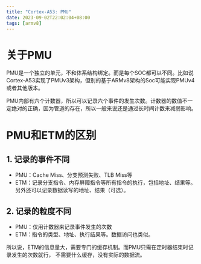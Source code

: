 ```yaml
---
title: "Cortex-A53: PMU"
date: 2023-09-02T22:02:04+08:00
tags: [armv8]
---
```


# 关于PMU

PMU是一个独立的单元，不和体系结构绑定。而是每个SOC都可以不同。比如说Cortex-A53实现了PMUv3架构，但别的基于ARMv8架构的Soc可能实现PMUv4或者其他版本。

PMU内部有六个计数器，所以可以记录六个事件的发生次数。计数器的数值不一定绝对的正确，因为管道的存在，所以一般来说还是通过长时间计数来减弱影响。

# PMU和ETM的区别

## 1. 记录的事件不同
- PMU：Cache Miss、分支预测失败、TLB Miss等
- ETM：记录分支指令、内存屏障指令等所有指令的执行，包括地址、结果等。
  另外还可以记录数据读写的地址、结果（可选）。
## 2. 记录的粒度不同
- PMU：仅用计数器来记录事件发生的次数
- ETM：指令的类型、地址、执行结果等。数据访问也类似。

所以说，ETM的信息量大，需要专门的缓存机制。而PMU只需在定时器结束时记录发生的次数就行，
不需要什么缓存，没有实际的数据流。